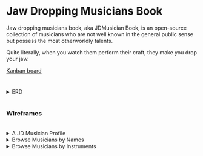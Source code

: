 # Jaw Dropping Musicians Book

Jaw dropping musicians book, aka JDMusician Book, is an open-source collection of musicians who are not well known in the general public sense but possess the most otherworldly talents.

Quite literally, when you watch them perform their craft, they make you drop your jaw.

[Kanban board](https://trello.com/b/ggnuiDVX/jaw-dropping-musician)

#

<details>
<summary>ERD</summary>
<img alt="JDMB-ERD" src="https://i.imgur.com/IQoNbsu.png">
</details>

#

### Wireframes

<br>
<details>
<summary>A JD Musician Profile</summary>
<img alt="wireframe-3" src="https://i.imgur.com/OERtYlG.png">
</details>

<details>
<summary>Browse Musicians by Names</summary>
<img alt="wireframe-1" src="https://i.imgur.com/ZU0nwLo.png">
</details>

<details>
<summary>Browse Musicians by Instruments</summary>
<img alt="wireframe-2" src="https://i.imgur.com/vLCNI2W.png">
</details>

